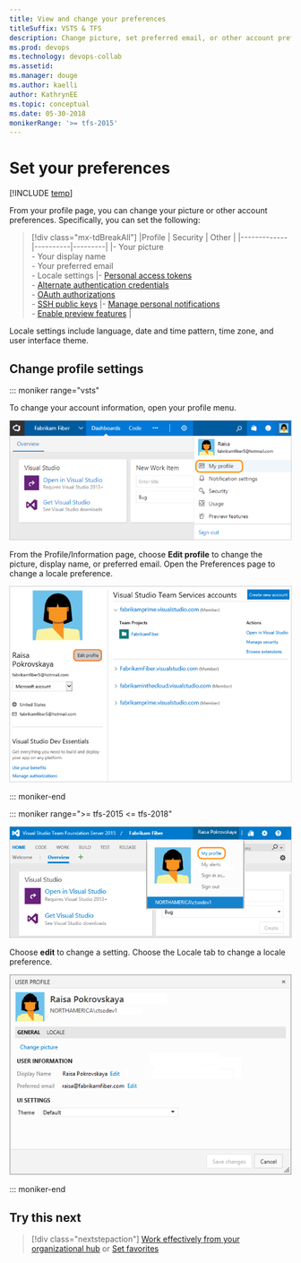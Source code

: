 ```yaml
---
title: View and change your preferences 
titleSuffix: VSTS & TFS
description: Change picture, set preferred email, or other account preferences from your account profile in VSTS and TFS 
ms.prod: devops
ms.technology: devops-collab
ms.assetid: 
ms.manager: douge
ms.author: kaelli
author: KathrynEE
ms.topic: conceptual
ms.date: 05-30-2018
monikerRange: '>= tfs-2015'
---
```



# Set your preferences

[!INCLUDE [temp](../../_shared/version-ts-tfs-2015-2016.md)]

From your profile page, you can change your picture or other account preferences. Specifically, you can set the following:

> [!div class="mx-tdBreakAll"]
> |Profile | Security  | Other |
> |-------------|----------|---------|
> |- Your picture<br/>- Your display name<br/>- Your preferred email<br/>- Locale settings |- [Personal access tokens](../../accounts/use-personal-access-tokens-to-authenticate.md)<br/>- [Alternate authentication credentials](../../git/auth-overview.md#alternate-credentials)<br/>- [OAuth authorizations](../../integrate/get-started/authentication/oauth.md)<br/>- [SSH public keys](../../git/use-ssh-keys-to-authenticate.md) |- [Manage personal notifications](../../notifications/manage-personal-notifications.md)<br/>- [Enable preview features](../../user-guide/work-web-portal.md#admin-context) |

Locale settings include language, date and time pattern, time zone, and user interface theme.

## Change profile settings 

::: moniker range="vsts"

To change your account information, open your profile menu.

![VSTS, My Profile link on Account menu](_img/user-prefs/open-profile-vsts.png)

From the Profile/Information page, choose **Edit profile** to change the picture, display name, or preferred email. Open the Preferences page to change a locale preference.


![VSTS, Profile page](_img/user-prefs/profile-dialog-co.png)


::: moniker-end

::: moniker range=">= tfs-2015 <= tfs-2018"

![TFS, My Profile link on Account menu](_img/user-prefs/open-profile.png)

Choose **edit** to change a setting. Choose the Locale tab to change a locale preference.

![TFS, Set preferences](_img/user-prefs/user-prefs-tfs-user-profile.png)

::: moniker-end

## Try this next

> [!div class="nextstepaction"]
> [Work effectively from your organizational hub](../../user-guide/account-home-pages.md)
> or
> [Set favorites](../../project/navigation/set-favorites.md)


  
